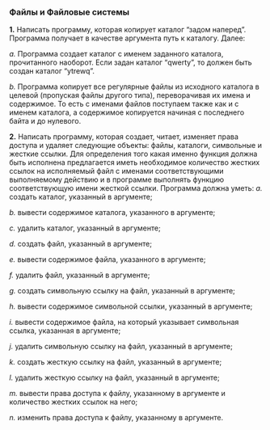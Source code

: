 ### **Файлы и Файловые системы**

**1.** Написать программу, которая копирует каталог “задом наперед”. Программа
получает в качестве аргумента путь к каталогу. Далее:

   *a.* Программа создает каталог с именем заданного каталога, прочитанного
   наоборот. Если задан каталог “qwerty”, то должен быть создан каталог
   “ytrewq”.

   *b.* Программа копирует все регулярные файлы из исходного каталога в
   целевой (пропуская файлы другого типа), переворачивая их имена и
   содержимое. То есть с именами файлов поступаем также как и с именем
   каталога, а содержимое копируется начиная с последнего байта и до
   нулевого.


**2.** Написать программу, которая создает, читает, изменяет права доступа и
удаляет следующие объекты: файлы, каталоги, символьные и жесткие ссылки.
Для определения того какая именно функция должна быть исполнена
предлагается иметь необходимое количество жестких ссылок на исполняемый
файл с именами соответствующими выполняемому действию и в программе
выполнять функцию соответствующую имени жесткой ссылки. Программа
должна уметь:
   *a.* создать каталог, указанный в аргументе;
   
   *b.* вывести содержимое каталога, указанного в аргументе;
   
   *c.* удалить каталог, указанный в аргументе;
   
   *d.* создать файл, указанный в аргументе;
   
   *e.* вывести содержимое файла, указанного в аргументе;
   
   *f.* удалить файл, указанный в аргументе;
   
   *g.* создать символьную ссылку на файл, указанный в аргументе;
   
   *h.* вывести содержимое символьной ссылки, указанный в аргументе;
   
   *i.* вывести содержимое файла, на который указывает символьная ссылка,
   указанная в аргументе;
   
   *j.* удалить символьную ссылку на файл, указанный в аргументе;
   
   *k.* создать жесткую ссылку на файл, указанный в аргументе;
   
   *l.* удалить жесткую ссылку на файл, указанный в аргументе;
   
   *m.* вывести права доступа к файлу, указанному в аргументе и количество
   жестких ссылок на него;
   
   *n.* изменить права доступа к файлу, указанному в аргументе.
